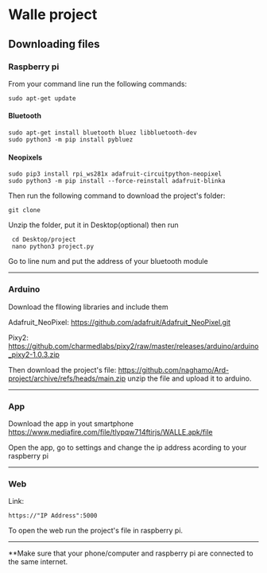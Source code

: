 # Walle project
## Downloading files
### Raspberry pi
From your command line run the following commands:

    sudo apt-get update
#### Bluetooth
    sudo apt-get install bluetooth bluez libbluetooth-dev
    sudo python3 -m pip install pybluez
#### Neopixels
    sudo pip3 install rpi_ws281x adafruit-circuitpython-neopixel
    sudo python3 -m pip install --force-reinstall adafruit-blinka
Then run the following command to download the project's folder:

    git clone 
 Unzip the folder, put it in Desktop(optional) then run
 
     cd Desktop/project
     nano python3 project.py
Go to line num    and put the address of your bluetooth module
 
 --------------------------------------------
    
### Arduino
Download the fllowing libraries and include them 

 Adafruit_NeoPixel: https://github.com/adafruit/Adafruit_NeoPixel.git 
 
 Pixy2: https://github.com/charmedlabs/pixy2/raw/master/releases/arduino/arduino_pixy2-1.0.3.zip
 
 Then download the project's file: https://github.com/naghamo/Ard-project/archive/refs/heads/main.zip  unzip the file and upload it to arduino.
 
 ------------------------
 
### App

Download the app in yout smartphone https://www.mediafire.com/file/tlypqw714ftirjs/WALLE.apk/file

Open the app, go to settings and change the ip address acording to your raspberry pi

---------------

### Web

Link:

    https://"IP Address":5000
    

To open the web run the project's file in raspberry pi.

-----

**Make sure that your phone/computer and raspberry pi are connected to the same internet.




